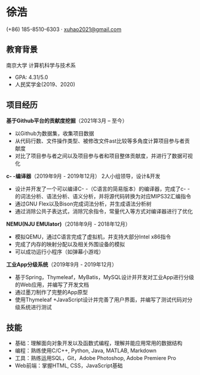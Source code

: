 # 徐浩
(+86) 185-8510-6303 · xuhao2021@gmail.com

## 教育背景
南京大学 计算机科学与技术系
+ GPA: 4.31/5.0
+ 人民奖学金(2019、2020)

## 项目经历

**基于Github平台的贡献度挖掘**（2021年3月 – 至今）
+ 以Github为数据集，收集项目数据
+ 从代码行数、文件操作类型、被修改文件ast比较等多角度计算项目参与者贡献度
+ 对比了项目参与者之间以及项目参与者和项目整体贡献度，并进行了数据可视化

**c- -编译器**（2019年9月 - 2019年12月）
2人小组领导，设计&开发
+ 设计并开发了一个可以编译C- -（C语言的简易版本）的编译器，完成了c- -的词法分析、语法分析、语义分析，并将源代码转换为对应MIPS32汇编指令
+ 通过GNU Flex以及Bison完成词法分析，并生成语法分析树
+ 通过消除公共子表达式，消除冗余指令，常量代入等方式对编译器进行了优化

**NEMU(NJU EMUlator)**（2018年9月 - 2018年12月）
+ 模拟QEMU，通过C语言完成了虚拟机，并支持大部分Intel x86指令
+ 完成了内存的映射分配以及相关外围设备的模拟
+ 可以成功运行小程序（如弹幕小游戏）

**工业App分级系统**（2019年9月 - 2019年12月）
+ 基于Spring，Thymeleaf，MyBatis，MySQL设计并开发对工业App进行分级的Web应用，并编写了开发文档
+ 通过墨刀制作了完整的App原型
+ 使用Thymeleaf +JavaScript设计并完善了用户界面，并编写了测试代码对分级系统进行测试


## 技能

+ 基础：理解面向对象开发以及函数式编程，理解并能应用常用的数据结构
+ 编程：熟练使用C/C++, Python, Java, MATLAB, Markdown
+ 工具：熟练运用SQL，Git，Adobe Photoshop, Adobe Premiere Pro
+ Web前端：掌握HTML, CSS，JavaScript基础

